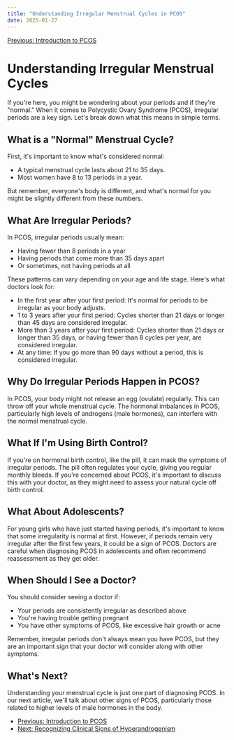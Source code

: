 ```yaml
---
title: "Understanding Irregular Menstrual Cycles in PCOS"
date: 2025-01-27
---
```


[Previous: Introduction to PCOS](../introduction-to-pcos)

# Understanding Irregular Menstrual Cycles

If you're here, you might be wondering about your periods and if they're "normal." When it comes to Polycystic Ovary Syndrome (PCOS), irregular periods are a key sign. Let's break down what this means in simple terms.

## What is a "Normal" Menstrual Cycle?

First, it's important to know what's considered normal:

- A typical menstrual cycle lasts about 21 to 35 days.
- Most women have 8 to 13 periods in a year.

But remember, everyone's body is different, and what's normal for you might be slightly different from these numbers.

## What Are Irregular Periods?

In PCOS, irregular periods usually mean:

- Having fewer than 8 periods in a year
- Having periods that come more than 35 days apart
- Or sometimes, not having periods at all

These patterns can vary depending on your age and life stage. Here's what doctors look for:

- In the first year after your first period: It's normal for periods to be irregular as your body adjusts.
- 1 to 3 years after your first period: Cycles shorter than 21 days or longer than 45 days are considered irregular.
- More than 3 years after your first period: Cycles shorter than 21 days or longer than 35 days, or having fewer than 8 cycles per year, are considered irregular.
- At any time: If you go more than 90 days without a period, this is considered irregular.

## Why Do Irregular Periods Happen in PCOS?

In PCOS, your body might not release an egg (ovulate) regularly. This can throw off your whole menstrual cycle. The hormonal imbalances in PCOS, particularly high levels of androgens (male hormones), can interfere with the normal menstrual cycle.

## What If I'm Using Birth Control?

If you're on hormonal birth control, like the pill, it can mask the symptoms of irregular periods. The pill often regulates your cycle, giving you regular monthly bleeds. If you're concerned about PCOS, it's important to discuss this with your doctor, as they might need to assess your natural cycle off birth control.

## What About Adolescents?

For young girls who have just started having periods, it's important to know that some irregularity is normal at first. However, if periods remain very irregular after the first few years, it could be a sign of PCOS. Doctors are careful when diagnosing PCOS in adolescents and often recommend reassessment as they get older.

## When Should I See a Doctor?

You should consider seeing a doctor if:

- Your periods are consistently irregular as described above
- You're having trouble getting pregnant
- You have other symptoms of PCOS, like excessive hair growth or acne

Remember, irregular periods don't always mean you have PCOS, but they are an important sign that your doctor will consider along with other symptoms.

## What's Next?

Understanding your menstrual cycle is just one part of diagnosing PCOS. In our next article, we'll talk about other signs of PCOS, particularly those related to higher levels of male hormones in the body.

- [Previous: Introduction to PCOS](../introduction-to-pcos)
- [Next: Recognizing Clinical Signs of Hyperandrogenism](../clinical-signs-hyperandrogenism)
